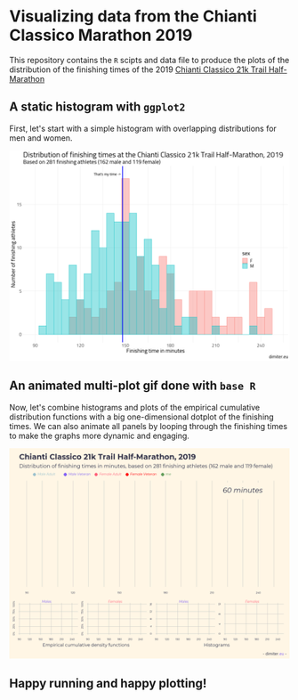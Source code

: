 # Visualizing data from the Chianti Classico Marathon 2019

This repository contains the `R` scipts and data file to produce the plots of the distribution of the finishing times of the 
2019 [Chianti Classico 21k Trail Half-Marathon](http://www.chianticlassicomarathon.com/en)

## A static histogram with `ggplot2`
First, let's start with a simple histogram with overlapping distributions for men and women.


![](https://github.com/demetriodor/Chianti-Marathon-Dataviz/blob/master/chianti_hist.png)


## An animated multi-plot gif done with `base R`
Now, let's combine histograms and plots of the empirical cumulative distribution functions with a big one-dimensional dotplot of the finishing times. We can also animate all panels by looping through the finishing times to make the graphs more dynamic and engaging. 


![](https://github.com/demetriodor/Chianti-Marathon-Dataviz/blob/master/chianti.gif)

## Happy running and happy plotting!
